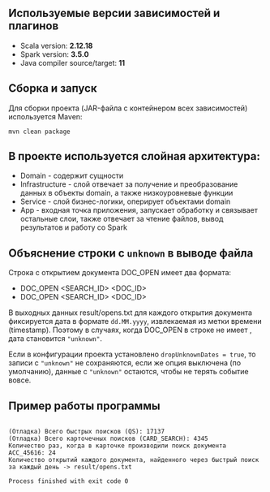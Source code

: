 ## Используемые версии зависимостей и плагинов

- Scala version: **2.12.18**  
- Spark version: **3.5.0**  
- Java compiler source/target: **11**

## Сборка и запуск

Для сборки проекта (JAR-файла с контейнером всех зависимостей) используется Maven:
```
mvn clean package
```

## В проекте используется слойная архитектура:

- Domain - содержит сущности
- Infrastructure - слой отвечает за получение и преобразование данных в объекты domain, а также низкоуровневые функции
- Service - слой бизнес-логики, оперирует объектами domain
- App - входная точка приложения, запускает обработку и связывает остальные слои, также отвечает за чтение файлов, вывод результатов и работу со Spark


## Объяснение строки с `unknown` в выводе файла

Строка с открытием документа DOC_OPEN имеет два формата:
- DOC_OPEN <timestamp> <SEARCH_ID> <DOC_ID>
- DOC_OPEN <SEARCH_ID> <DOC_ID>

В выходных данных result/opens.txt для каждого открытия документа фиксируется дата в формате `dd.MM.yyyy`, извлекаемая из метки времени (timestamp). Поэтому в случаях, когда DOC_OPEN в строке не имеет <timestamp>, дата становится `"unknown"`.

Если в конфигурации проекта установлено `dropUnknownDates = true`, то записи с `"unknown"` не сохраняются, если же опция выключена (по умолчанию), данные с `"unknown"` остаются, чтобы не терять событие вовсе.

## Пример работы программы
```

(Отладка) Всего быстрых поисков (QS): 17137
(Отладка) Всего карточечных поисков (CARD_SEARCH): 4345
Количество раз, когда в карточке производили поиск документа ACC_45616: 24
Количество открытий каждого документа, найденного через быстрый поиск за каждый день -> result/opens.txt

Process finished with exit code 0
```
